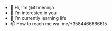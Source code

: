 - 👋 Hi, I’m @itzmeninja
- 👀 I’m interested in you
- 🌱 I’m currently learning life
- 📫 How to reach me wa. me/+3584466666615

<!---
itzmeninja/itzmeninja is a ✨ special ✨ repository because its `README.md` (this file) appears on your GitHub profile.
You can click the Preview link to take a look at your changes.
--->
